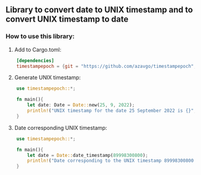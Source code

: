 ## Library to convert date to UNIX timestamp and to convert UNIX timestamp to date 

### How to use this library: 
1. Add to Cargo.toml: 
```Toml
    [dependencies]
    timestampepoch = {git = "https://github.com/azavgo/timestampepoch", branch = "main"}
```
2. Generate UNIX timestamp:  
```Rust
    use timestampepoch::*;

    fn main(){
        let date: Date = Date::new(25, 9, 2022);
        println!("UNIX timestamp for the date 25 September 2022 is {}", date.timestamp().unwrap()); 
    }
```
3. Date corresponding UNIX timestamp:  
```Rust
    use timestampepoch::*;

    fn main(){
        let date = Date::date_timestamp(89998300800);
        println!("Date corresponding to the UNIX timestamp 89998300800 is {}", date.to_string()); 
    }
```